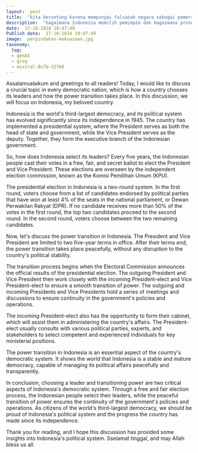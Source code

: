 ```yaml
---
layout:  post
title:  "kita beruntung karena mempunyai falsasah negara sebagai pemersatu"
description:  "bagaimana Indonesia memilih pemimpin dan bagaimana proses transisi kekuasaan, buat tulisan seperti berbicara dengan pembaca dari segala latar belakang"
date:  17-10-2024 19:47:49
Publish date:  17-10-2024 19:47:49
image:  perpindahan-kekuasaan.jpg
taxonomy:
  tag:
  - genAI
  - groq
  - mixtral-8x7b-32768
---
```

Assalamualaikum and greetings to all readers! Today, I would like to discuss a crucial topic in every democratic nation, which is how a country chooses its leaders and how the power transition takes place. In this discussion, we will focus on Indonesia, my beloved country.

Indonesia is the world's third-largest democracy, and its political system has evolved significantly since its independence in 1945. The country has implemented a presidential system, where the President serves as both the head of state and government, while the Vice President serves as the deputy. Together, they form the executive branch of the Indonesian government.

So, how does Indonesia select its leaders? Every five years, the Indonesian people cast their votes in a free, fair, and secret ballot to elect the President and Vice President. These elections are overseen by the independent election commission, known as the Komisi Pemilihan Umum (KPU).

The presidential election in Indonesia is a two-round system. In the first round, voters choose from a list of candidates endorsed by political parties that have won at least 4% of the seats in the national parliament, or Dewan Perwakilan Rakyat (DPR). If no candidate receives more than 50% of the votes in the first round, the top two candidates proceed to the second round. In the second round, voters choose between the two remaining candidates.

Now, let's discuss the power transition in Indonesia. The President and Vice President are limited to two five-year terms in office. After their terms end, the power transition takes place peacefully, without any disruption to the country's political stability.

The transition process begins when the Electoral Commission announces the official results of the presidential election. The outgoing President and Vice President then work closely with the incoming President-elect and Vice President-elect to ensure a smooth transition of power. The outgoing and incoming Presidents and Vice Presidents hold a series of meetings and discussions to ensure continuity in the government's policies and operations.

The incoming President-elect also has the opportunity to form their cabinet, which will assist them in administering the country's affairs. The President-elect usually consults with various political parties, experts, and stakeholders to select competent and experienced individuals for key ministerial positions.

The power transition in Indonesia is an essential aspect of the country's democratic system. It shows the world that Indonesia is a stable and mature democracy, capable of managing its political affairs peacefully and transparently.

In conclusion, choosing a leader and transitioning power are two critical aspects of Indonesia's democratic system. Through a free and fair election process, the Indonesian people select their leaders, while the peaceful transition of power ensures the continuity of the government's policies and operations. As citizens of the world's third-largest democracy, we should be proud of Indonesia's political system and the progress the country has made since its independence.

Thank you for reading, and I hope this discussion has provided some insights into Indonesia's political system. Sselamat tinggal, and may Allah bless us all.
